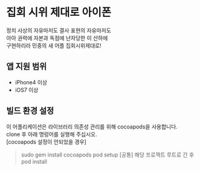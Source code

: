 # 집회 시위 제대로 아이폰
정치 사상의 자유마저도 결사 표현의 자유마저도  
아아 권력에 자본과 독점에 난자당한 이 산하에  
구현하리라 민중의 새 어플 집회시위제대로!  

## 앱 지원 범위
* iPhone4 이상
* iOS7 이상

## 빌드 환경 설정
이 어플리케이션은 라이브러리 의존성 관리를 위해 cocoapods을 사용합니다.  
clone 후 아래 명렁어를 실행해 주십시오.  
[cocoapods 설정이 안되었을 경우]  
> sudo gem install cocoapods
> pod setup
[공통]
해당 프로젝트 루트로 간 후  
> pod install

